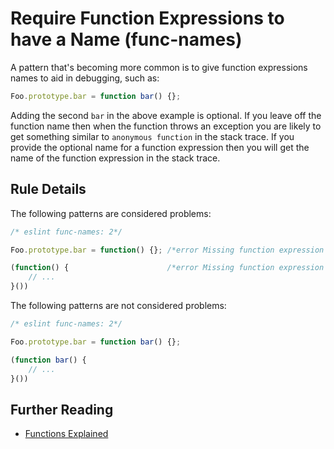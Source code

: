# Require Function Expressions to have a Name (func-names)

A pattern that's becoming more common is to give function expressions names to aid in debugging, such as:

```js
Foo.prototype.bar = function bar() {};
```

Adding the second `bar` in the above example is optional.  If you leave off the function name then when the function throws an exception you are likely to get something similar to `anonymous function` in the stack trace.  If you provide the optional name for a function expression then you will get the name of the function expression in the stack trace.

## Rule Details

The following patterns are considered problems:

```js
/* eslint func-names: 2*/

Foo.prototype.bar = function() {}; /*error Missing function expression name.*/

(function() {                      /*error Missing function expression name.*/
    // ...
}())
```

The following patterns are not considered problems:

```js
/* eslint func-names: 2*/

Foo.prototype.bar = function bar() {};

(function bar() {
    // ...
}())
```

## Further Reading

* [Functions Explained](http://markdaggett.com/blog/2013/02/15/functions-explained/)
